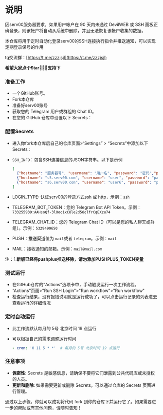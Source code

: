# 说明

因serv00服务器要求，如果用户帐户在 90 天内未通过 DevilWEB 或 SSH 面板正确登录，则该帐户将自动从系统中删除，并且无法恢复该帐户收集的数据。

本仓库将用于定时自动化登录serv00的SSH连接执行指令并推送通知，可以实现定期登录保号的作用

tg交流群：[https://t.me/zzzjsjl](https://t.me/zzzjsjl)

**希望大家点个Star🌟🌟🌟支持下**

### 准备工作

- 一个GitHub账号。
- Fork本仓库
- 准备好serv00账号
- 获取您的 Telegram 用户或群组的 Chat ID。
- 在您的 GitHub 仓库中设置以下 Secrets：

### 配置Secrets

- 进入你fork本仓库后自己的仓库页面>“Settings” > “Secrets”中添加以下Secrets：
- `SSH_INFO`：包含SSH连接信息的JSON字符串。以下是示例

  ```json
  [
    {"hostname": "服务器号", "username": "用户名", "password": "密码","panel": "serv00后台登陆地址"},
    {"hostname": "s5.serv00.com", "username": "user", "password": "password", "panel": "panel5.serv00.com"},
    {"hostname": "s6.serv00.com", "username": "user6", "password": "password6","panel": "panel6.serv00.com"}
  ]
  ```
- LOGIN_TYPE: 认证serv00的登录方式ssh 或 http，示例：`ssh`
- TELEGRAM_BOT_TOKEN：您的 Telegram Bot API Token。示例：`733255939:AAHsoQf-3lOoc1xC8le2d58qlfrCqEXzu74`
- TELEGRAM_CHAT_ID：您的 Telegram Chat ID（可以是您的私人聊天或群组）。示例：`5329499650`
- PUSH：推送渠道值为 `mail`或者 `telegram`。示例：`mail`
- MAIL：接收通知的邮箱。示例：`mail@mail.com`

注：1.**新版已经将pushplus推送移除，请勿添加PUSHPLUS_TOKEN变量**

### 测试运行

- 在GitHub仓库的“Actions”选项卡中，手动触发运行一次工作流程。
- “Actions”页面>"Run SSH Login">"Run workflow">"Run workflow"
- 检查运行结果，没有报错说明就是运行成功了，可以点击运行记录的列表进去查看运行的详细情况

### 定时自动运行

- 此工作流默认每月的 5号 北京时间 19 点运行
- 可以根据自己的需求调整运行时间

  ```yaml
  - cron: '0 11 5 * *'  # 每月的 5号 北京时间 19 点运行
  ```

### 注意事项

- **保密性**: Secrets 是敏感信息，请确保不要将它们泄露到公共代码库或未授权的人员。
- **更新和删除**: 如果需要更新或删除 Secrets，可以通过仓库的 Secrets 页面进行管理。

通过以上步骤，你就可以成功将代码 fork 到你的仓库下并运行它了。如果需要进一步的帮助或有其他问题，请随时告知！
